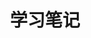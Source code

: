 ---
title: "学习笔记"
description: "一些学习过程中的笔记。"
slug: "notes"
image: "https://cdn-icons-png.flaticon.com/512/281/281760.png"
style:
    background: "#3282b8"
    color: "#fff"
---